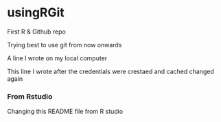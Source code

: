 # usingRGit
First R &amp; Github repo

Trying best to use git from now onwards

A line I wrote on my local computer

This line I wrote after the credentials were crestaed and cached
changed again

### From Rstudio

Changing this README file from R studio